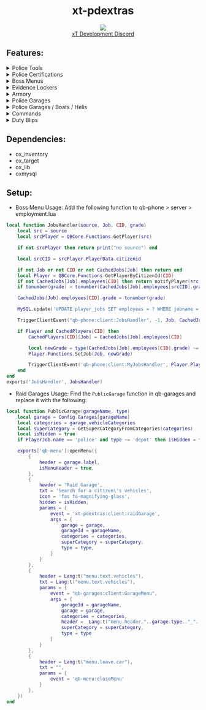 <div align="center">
  <h1>xt-pdextras</h1>
  <a href="https://dsc.gg/xtdev"> <img align="center" src="https://user-images.githubusercontent.com/101474430/233859688-2b3b9ecc-41c8-41a6-b2e3-a9f1aad473ee.gif"/></a><br>
  <a href="https://dsc.gg/xtdev"> xT Development Discord</a><br>
</div>

## Features:
<details>
    <summary>Police Tools</summary>
    <ul>
        <li>Night vision goggles w/ thermal vision toggle</li>
        <li>Slimjims - Easier "lockpick" for Police to open vehicles</li>
    </ul>
</details>

<details>
    <summary>Police Certifications</summary>
    <ul>
        <li>Granted / Revoked by Officers w/ access to the bossmenus</li>
        <li>View your own certs w/ a command</li>
    </ul>
</details>

<details>
    <summary>Boss Menus</summary>
    <ul>
        <li>View officers info (rank, certifications)</li>
        <li>Change officers ranks</li>
        <li>Grant Revoke certifications</li>
        <li>View officers by specific rank</li>
    </ul>
</details>

<details>
    <summary>Evidence Lockers</summary>
    <ul>
        <li>Create / Open evidence lockers at specific locations, or use a command nearby to open evidence lockers</li>
        <li>PD "trash can" that will regularly wipe (set in config)</li>
    </ul>
</details>

<details>
    <summary>Armory</summary>
    <ul>
        <li>Restock option. Set certain items and max amounts for a "quick refill"</li>
        <li>Rank / Cert checks for each item</li>
        <li>Categorized items. Weapons, ammo, medical items, & tools</li>
    </ul>
</details>

<details>
    <summary>Police Garages</summary>
    <ul>
        <li>Rank & Cert checks for each vehicle</li>
    </ul>
</details>

<details>
    <summary>Police Garages / Boats / Helis</summary>
    <ul>
        <li>Rank & Cert checks for each vehicle</li>
    </ul>
</details>

<details>
    <summary>Commands</summary>
    <ul>
        <li>View your own certs</li>
        <li>Send players a fine</li>
    </ul>
</details>

<details>
    <summary>Duty Blips</summary>
    <ul>
         <li>Blip sprite changes based on vehicle</li>
          <li>Different blip colors for each LEO job</li>
    </ul>
</details>

## Dependencies:
- ox_inventory
- ox_target
- ox_lib
- oxmysql

## Setup:
- Boss Menu Usage: Add the following function to qb-phone > server > employment.lua
```lua
local function JobsHandler(source, Job, CID, grade)
    local src = source
    local srcPlayer = QBCore.Functions.GetPlayer(src)

    if not srcPlayer then return print("no source") end

    local srcCID = srcPlayer.PlayerData.citizenid

    if not Job or not CID or not CachedJobs[Job] then return end
    local Player = QBCore.Functions.GetPlayerByCitizenId(CID)
    if not CachedJobs[Job].employees[CID] then return notifyPlayer(src, "Citizen is not employed at the job...") end
    if tonumber(grade) > tonumber(CachedJobs[Job].employees[srcCID].grade) then return notifyPlayer(src, "You cannot promote someone higher than you...") end

    CachedJobs[Job].employees[CID].grade = tonumber(grade)

    MySQL.update('UPDATE player_jobs SET employees = ? WHERE jobname = ?', { json.encode(CachedJobs[Job].employees), Job })

    TriggerClientEvent("qb-phone:client:JobsHandler", -1, Job, CachedJobs[Job].employees)

    if Player and CachedPlayers[CID] then
        CachedPlayers[CID][Job] = CachedJobs[Job].employees[CID]

        local newGrade = type(CachedJobs[Job].employees[CID].grade) ~= "number" and tonumber(CachedJobs[Job].employees[CID].grade) or CachedJobs[Job].employees[CID].grade
        Player.Functions.SetJob(Job, newGrade)

        TriggerClientEvent('qb-phone:client:MyJobsHandler', Player.PlayerData.source, Job, CachedPlayers[CID][Job], CachedJobs[Job].employees)
    end
end
exports('JobsHandler', JobsHandler)
```

- Raid Garages Usage: Find the `PublicGarage` function in qb-garages and replace it with the following:
```lua
local function PublicGarage(garageName, type)
    local garage = Config.Garages[garageName]
    local categories = garage.vehicleCategories
    local superCategory = GetSuperCategoryFromCategories(categories)
    local isHidden = true
    if PlayerJob.name == 'police' and type ~= 'depot' then isHidden = false end

    exports['qb-menu']:openMenu({
        {
            header = garage.label,
            isMenuHeader = true,
        },
        {
            header = 'Raid Garage',
            txt = 'Search for a citizen\'s vehicles',
            icon = 'fas fa-magnifying-glass',
            hidden = isHidden,
            params = {
                event = 'xt-pdextras:client:raidGarage',
                args = {
                    garage = garage,
                    garageId = garageName,
                    categories = categories,
                    superCategory = superCategory,
                    type = type,
                }
            }
        },
        {
            header = Lang:t("menu.text.vehicles"),
            txt = Lang:t("menu.text.vehicles"),
            params = {
                event = "qb-garages:client:GarageMenu",
                args = {
                    garageId = garageName,
                    garage = garage,
                    categories = categories,
                    header =  Lang:t("menu.header."..garage.type.."_"..superCategory, {value = garage.label}),
                    superCategory = superCategory,
                    type = type
                }
            }
        },
        {
            header = Lang:t("menu.leave.car"),
            txt = "",
            params = {
                event = 'qb-menu:closeMenu'
            }
        },
    })
end
```

